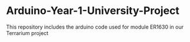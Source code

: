# Arduino-Year-1-University-Project
This repository includes the arduino code used for module ER1630 in our Terrarium project
